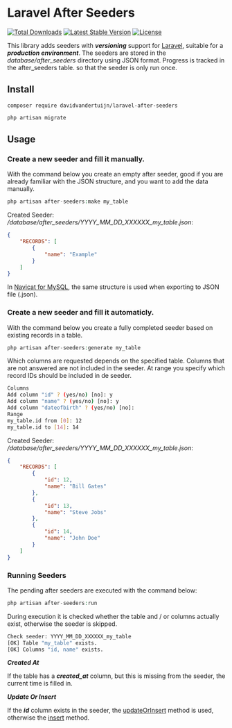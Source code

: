 # Laravel After Seeders

<a href="https://packagist.org/packages/davidvandertuijn/laravel-after-seeders"><img src="https://poser.pugx.org/davidvandertuijn/laravel-after-seeders/d/total.svg" alt="Total Downloads"></a>
<a href="https://packagist.org/packages/davidvandertuijn/laravel-after-seeders"><img src="https://poser.pugx.org/davidvandertuijn/laravel-after-seeders/v/stable.svg" alt="Latest Stable Version"></a>
<a href="https://packagist.org/packages/davidvandertuijn/laravel-after-seeders"><img src="https://poser.pugx.org/davidvandertuijn/laravel-after-seeders-seedersders/license.svg" alt="License"></a>

This library adds seeders with ***versioning*** support for [Laravel](https://laravel.com/), suitable for a ***production environment***.
The seeders are stored in the *database/after_seeders* directory using JSON format.
Progress is tracked in the after_seeders table. so that the seeder is only run once.

## Install

```
composer require davidvandertuijn/laravel-after-seeders
```

```php
php artisan migrate
```

## Usage

### Create a new seeder and fill it manually.

With the command below you create an empty after seeder, good if you are already familiar with the JSON structure, and you want to add the data manually.

```php
php artisan after-seeders:make my_table
```

Created Seeder: */database/after_seeders/YYYY_MM_DD_XXXXXX_my_table.json*:

```json
{
    "RECORDS": [
        {
            "name": "Example"
        }
    ]
}
```

In [Navicat for MySQL](https://www.navicat.com/en/products/navicat-for-mysql), the same structure is used when exporting to JSON file (.json).

### Create a new seeder and fill it automaticly.

With the command below you create a fully completed seeder based on existing records in a table.

```php
php artisan after-seeders:generate my_table
```

Which columns are requested depends on the specified table. Columns that are not answered are not included in the seeder. At range you specify which record IDs should be included in de seeder.

```bash
Columns
Add column "id" ? (yes/no) [no]: y
Add column "name" ? (yes/no) [no]: y
Add column "dateofbirth" ? (yes/no) [no]:
Range
my_table.id from [0]: 12
my_table.id to [14]: 14
```

Created Seeder: */database/after_seeders/YYYY_MM_DD_XXXXXX_my_table.json*:

```json
{
    "RECORDS": [
        {
            "id": 12,
            "name": "Bill Gates"
        },
        {
            "id": 13,
            "name": "Steve Jobs"
        },
        {
            "id": 14,
            "name": "John Doe"
        }
    ]
}
```

### Running Seeders

The pending after seeders are executed with the command below:

```php
php artisan after-seeders:run
```

During execution it is checked whether the table and / or columns actually exist, otherwise the seeder is skipped.

```bash
Check seeder: YYYY_MM_DD_XXXXXX_my_table
[OK] Table "my_table" exists.
[OK] Columns "id, name" exists.
```
***Created At***

If the table has a ***created_at*** column, but this is missing from the seeder, the current time is filled in.

***Update Or Insert***

If the ***id*** column exists in the seeder, the [updateOrInsert](https://laravel.com/docs/8.x/queries#update-or-insert) method is used, otherwise the [insert](https://laravel.com/docs/8.x/queries#inserts) method.
